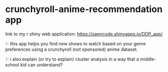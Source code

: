 # crunchyroll-anime-recommendation app

link to my r shiny web application: https://samrcode.shinyapps.io/DDP_app/

✨ this app helps you find new shows to watch based on your genre preferences using a crunchyroll (not sponsored) anime dataset.

✨ i also explain (or try to explain) cluster analysis in a way that a middle-school kid can understand?
